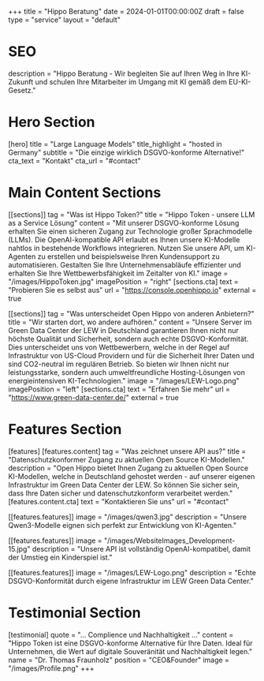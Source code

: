 +++
title = "Hippo Beratung"
date = 2024-01-01T00:00:00Z
draft = false
type = "service"
layout = "default"

# SEO
description = "Hippo Beratung - Wir begleiten Sie auf Ihren Weg in Ihre KI-Zukunft und schulen Ihre Mitarbeiter im Umgang mit KI gemäß dem EU-KI-Gesetz."

# Hero Section
[hero]
title = "Large Language Models"
title_highlight = "hosted in Germany"
subtitle = "Die einzige wirklich DSGVO-konforme Alternative!"
cta_text = "Kontakt"
cta_url = "#contact"

# Main Content Sections
[[sections]]
tag = "Was ist Hippo Token?"
title = "Hippo Token - unsere LLM as a Service Lösung"
content = "Mit unserer DSGVO-konforme Lösung erhalten Sie einen sicheren Zugang zur Technologie großer Sprachmodelle (LLMs). Die OpenAI-kompatible API erlaubt es Ihnen unsere KI-Modelle nahtlos in bestehende Workflows integrieren. Nutzen Sie unsere API, um KI-Agenten zu erstellen und beispielsweise Ihren Kundensupport zu automatisieren. Gestalten Sie Ihre Unternehmensabläufe effizienter und erhalten Sie Ihre Wettbewerbsfähigkeit im Zeitalter von KI."
image = "/images/HippoToken.jpg"
imagePosition = "right"
[sections.cta]
text = "Probieren Sie es selbst aus"
url = "https://console.openhippo.io"
external = true

[[sections]]
tag = "Was unterscheidet Open Hippo von anderen Anbietern?"
title = "Wir starten dort, wo andere aufhören."
content = "Unsere Server im Green Data Center der LEW in Deutschland garantieren Ihnen nicht nur höchste Qualität und Sicherheit, sondern auch echte DSGVO-Konformität. Dies unterscheidet uns von Wettbewerbern, welche in der Regel auf Infrastruktur von US-Cloud Providern und für die Sicherheit Ihrer Daten und sind CO2-neutral im regulären Betrieb. So bieten wir Ihnen nicht nur leistungsstarke, sondern auch umweltfreundliche Hosting-Lösungen von energieintensiven KI-Technologien."
image = "/images/LEW-Logo.png"
imagePosition = "left"
[sections.cta]
text = "Erfahren Sie mehr"
url = "https://www.green-data-center.de/"
external = true

# Features Section
[features]
[features.content]
tag = "Was zeichnet unsere API aus?"
title = "Datenschutzkonformer Zugang zu aktuellen Open Source KI-Modellen."
description = "Open Hippo bietet Ihnen Zugang zu aktuellen Open Source KI-Modellen, welche in Deutschland gehostet werden - auf unserer eigenen Infrastruktur im Green Data Center der LEW. So können Sie sicher sein, dass Ihre Daten sicher und datenschutzkonform verarbeitet werden."
[features.content.cta]
text = "Kontaktieren Sie uns"
url = "#contact"

[[features.features]]
image = "/images/qwen3.jpg"
description = "Unsere Qwen3-Modelle eignen sich perfekt zur Entwicklung von KI-Agenten."

[[features.features]]
image = "/images/WebsiteImages_Development-15.jpg"
description = "Unsere API ist vollständig OpenAI-kompatibel, damit der Umstieg ein Kinderspiel ist."

[[features.features]]
image = "/images/LEW-Logo.png"
description = "Echte DSGVO-Konformität durch eigene Infrastruktur im LEW Green Data Center."

# Testimonial Section
[testimonial]
quote = "... Complience und Nachhaltigkeit ..."
content = "Hippo Token ist eine DSGVO-konforme Alternative für Ihre Daten. Ideal für Unternehmen, die Wert auf digitale Souveränität und Nachhaltigkeit legen."
name = "Dr. Thomas Fraunholz"
position = "CEO&Founder"
image = "/images/Profile.png"
+++
